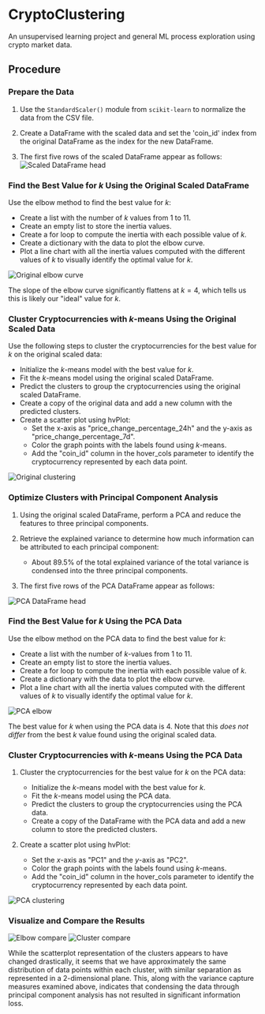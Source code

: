 # CryptoClustering
An unsupervised learning project and general ML process exploration using crypto market data.

## Procedure

### Prepare the Data
1. Use the `StandardScaler()` module from `scikit-learn` to normalize the data from the CSV file.

2. Create a DataFrame with the scaled data and set the 'coin_id' index from the original DataFrame as the index for the new DataFrame.

3. The first five rows of the scaled DataFrame appear as follows:
![Scaled DataFrame head](/images/scaled_df.png)

### Find the Best Value for $k$ Using the Original Scaled DataFrame
Use the elbow method to find the best value for $k$:
- Create a list with the number of $k$ values from 1 to 11.
- Create an empty list to store the inertia values.
- Create a for loop to compute the inertia with each possible value of $k$.
- Create a dictionary with the data to plot the elbow curve.
- Plot a line chart with all the inertia values computed with the different values of $k$ to visually identify the optimal value for $k$.
    
![Original elbow curve](/images/orig_elbow.png)

The slope of the elbow curve significantly flattens at $k=4$, which tells us this is likely our "ideal" value for $k$.

### Cluster Cryptocurrencies with $k$-means Using the Original Scaled Data
Use the following steps to cluster the cryptocurrencies for the best value for $k$ on the original scaled data:
- Initialize the $k$-means model with the best value for $k$.
- Fit the $k$-means model using the original scaled DataFrame.
- Predict the clusters to group the cryptocurrencies using the original scaled DataFrame.
- Create a copy of the original data and add a new column with the predicted clusters.
- Create a scatter plot using hvPlot:
    - Set the x-axis as "price_change_percentage_24h" and the y-axis as "price_change_percentage_7d".
    - Color the graph points with the labels found using $k$-means.
    - Add the "coin_id" column in the hover_cols parameter to identify the cryptocurrency represented by each data point.
       
![Original clustering](/images/orig_clusters.png)

### Optimize Clusters with Principal Component Analysis
1. Using the original scaled DataFrame, perform a PCA and reduce the features to three principal components.

2. Retrieve the explained variance to determine how much information can be attributed to each principal component:
    - About 89.5% of the total explained variance of the total variance is condensed into the three principal components.

3. The first five rows of the PCA DataFrame appear as follows:

![PCA DataFrame head](/images/pca_df.png)

### Find the Best Value for $k$ Using the PCA Data
Use the elbow method on the PCA data to find the best value for $k$:
- Create a list with the number of $k$-values from 1 to 11.
- Create an empty list to store the inertia values.
- Create a for loop to compute the inertia with each possible value of $k$.
- Create a dictionary with the data to plot the elbow curve.
- Plot a line chart with all the inertia values computed with the different values of $k$ to visually identify the optimal value for $k$.

![PCA elbow](/images/pca_elbow.png)

The best value for $k$ when using the PCA data is 4. Note that this _does not differ_ from the best $k$ value found using the original scaled data.

### Cluster Cryptocurrencies with $k$-means Using the PCA Data
1. Cluster the cryptocurrencies for the best value for $k$ on the PCA data:
    - Initialize the $k$-means model with the best value for $k$.
    - Fit the $k$-means model using the PCA data.
    - Predict the clusters to group the cryptocurrencies using the PCA data.
    - Create a copy of the DataFrame with the PCA data and add a new column to store the predicted clusters.

2. Create a scatter plot using hvPlot:
    - Set the $x$-axis as "PC1" and the $y$-axis as "PC2".
    - Color the graph points with the labels found using $k$-means.
    - Add the "coin_id" column in the hover_cols parameter to identify the cryptocurrency represented by each data point.

![PCA clustering](/images/pca_clusters.png)

### Visualize and Compare the Results

![Elbow compare](/images/elbows.png)
![Cluster compare](/images/clusters.png)

While the scatterplot representation of the clusters appears to have changed drastically, it seems that we have approximately the same distribution of data points within each cluster, with similar separation as represented in a 2-dimensional plane. This, along with the variance capture measures examined above, indicates that condensing the data through principal component analysis has not resulted in significant information loss.
